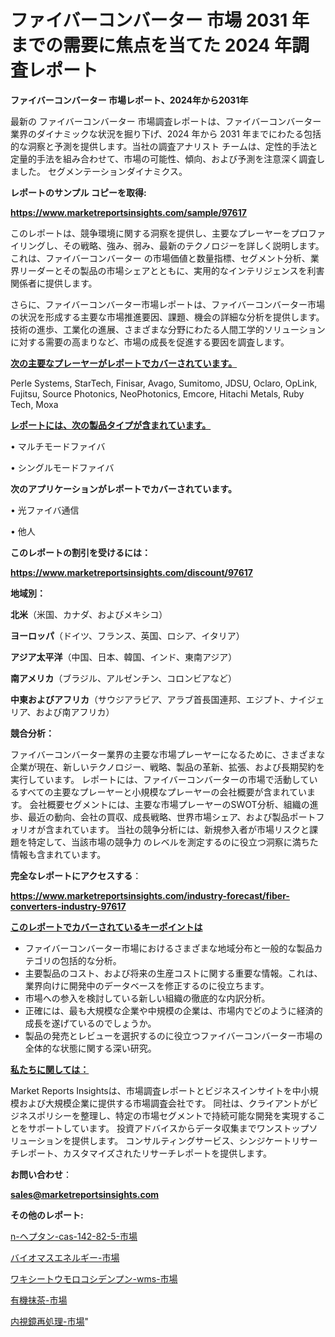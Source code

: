 # ファイバーコンバーター 市場 2031 年までの需要に焦点を当てた 2024 年調査レポート

<strong>ファイバーコンバーター 市場レポート、2024年から2031年</strong>

最新の ファイバーコンバーター 市場調査レポートは、ファイバーコンバーター 業界のダイナミックな状況を掘り下げ、2024 年から 2031 年までにわたる包括的な洞察と予測を提供します。当社の調査アナリスト チームは、定性的手法と定量的手法を組み合わせて、市場の可能性、傾向、および予測を注意深く調査しました。 セグメンテーションダイナミクス。



<strong>レポートのサンプル コピーを取得:</strong> <a href=https://www.marketreportsinsights.com/sample/97617>

<strong><u>https://www.marketreportsinsights.com/sample/97617</u></strong></a>

このレポートは、競争環境に関する洞察を提供し、主要なプレーヤーをプロファイリングし、その戦略、強み、弱み、最新のテクノロジーを詳しく説明します。 これは、ファイバーコンバーター の市場価値と数量指標、セグメント分析、業界リーダーとその製品の市場シェアとともに、実用的なインテリジェンスを利害関係者に提供します。

さらに、ファイバーコンバーター市場レポートは、ファイバーコンバーター市場の状況を形成する主要な市場推進要因、課題、機会の詳細な分析を提供します。 技術の進歩、工業化の進展、さまざまな分野にわたる人間工学的ソリューションに対する需要の高まりなど、市場の成長を促進する要因を調査します。



<strong><u>次の主要なプレーヤーがレポートでカバーされています。</u></strong>

Perle Systems, StarTech, Finisar, Avago, Sumitomo, JDSU, Oclaro, OpLink, Fujitsu, Source Photonics, NeoPhotonics, Emcore, Hitachi Metals, Ruby Tech, Moxa



<strong><u><b>レポートには、次の製品タイプが含まれています。</b></u></strong>

• マルチモードファイバ

• シングルモードファイバ



<strong><b>次のアプリケーションがレポートでカバーされています。</b></strong>

• 光ファイバ通信

• 他人



<strong><b>このレポートの割引を受けるには：</b></strong><a href=https://www.marketreportsinsights.com/discount/97617>

<strong><u>https://www.marketreportsinsights.com/discount/97617</u></strong></a>



<strong>地域別：</strong>



<strong>北米</strong>（米国、カナダ、およびメキシコ）



<strong>ヨーロッパ</strong>（ドイツ、フランス、英国、ロシア、イタリア）



<strong>アジア太平洋</strong>（中国、日本、韓国、インド、東南アジア）



<strong>南アメリカ</strong>（ブラジル、アルゼンチン、コロンビアなど）



<strong>中東およびアフリカ</strong>（サウジアラビア、アラブ首長国連邦、エジプト、ナイジェリア、および南アフリカ）



<strong>競合分析：</strong>

ファイバーコンバーター業界の主要な市場プレーヤーになるために、さまざまな企業が現在、新しいテクノロジー、戦略、製品の革新、拡張、および長期契約を実行しています。 レポートには、ファイバーコンバーターの市場で活動しているすべての主要なプレーヤーと小規模なプレーヤーの会社概要が含まれています。 会社概要セグメントには、主要な市場プレーヤーのSWOT分析、組織の進歩、最近の動向、会社の買収、成長戦略、世界市場シェア、および製品ポートフォリオが含まれています。 当社の競争分析には、新規参入者が市場リスクと課題を特定して、当該市場の競争力 のレベルを測定するのに役立つ洞察に満ちた情報も含まれています。



<strong>完全なレポートにアクセスする</strong>：

<a href=https://www.marketreportsinsights.com/industry-forecast/fiber-converters-industry-97617>

<strong><u>https://www.marketreportsinsights.com/industry-forecast/fiber-converters-industry-97617</u></strong></a>



<strong><u><b>このレポートでカバーされているキーポイントは</b></u></strong>
<ul>
  <li>ファイバーコンバーター市場におけるさまざまな地域分布と一般的な製品カテゴリの包括的な分析。</li>
  <li>主要製品のコスト、および将来の生産コストに関する重要な情報。これは、業界向けに開発中のデータベースを修正するのに役立ちます。</li>
  <li>市場への参入を検討している新しい組織の徹底的な内訳分析。</li>
  <li>正確には、最も大規模な企業や中規模の企業は、市場内でどのように経済的成長を遂げているのでしょうか。</li>
  <li>製品の発売とレビューを選択するのに役立つファイバーコンバーター市場の全体的な状態に関する深い研究。</li>
</ul>


<strong><u><b>私たちに関しては：</b></u></strong>

Market Reports Insightsは、市場調査レポートとビジネスインサイトを中小規模および大規模企業に提供する市場調査会社です。 同社は、クライアントがビジネスポリシーを整理し、特定の市場セグメントで持続可能な開発を実現することをサポートしています。 投資アドバイスからデータ収集までワンストップソリューションを提供します。 コンサルティングサービス、シンジケートリサーチレポート、カスタマイズされたリサーチレポートを提供します。



<strong><b>お問い合わせ</b></strong>：

<a href=mailto:sales@marketreportsinsights.com>

<strong><u>sales@marketreportsinsights.com</u></strong></a>



<strong>その他のレポート:</strong>

<a href=https://www.linkedin.com/pulse/n-ヘプタン-cas-142-82-5-市場-2023-新興市場-将来の動向と市場需要-rxcsf/>n-ヘプタン-cas-142-82-5-市場</a>

<a href=https://www.linkedin.com/pulse/バイオマスエネルギー-市場-2030-年までの需要に焦点を当てた-2023-ndigf/>バイオマスエネルギー-市場</a>

<a href=https://www.linkedin.com/pulse/ワキシートウモロコシデンプン-wms-市場-2023-swot-分析と最新イノベーション-2030-pr-news-hub-muwff/>ワキシートウモロコシデンプン-wms-市場</a>

<a href=https://www.linkedin.com/pulse/有機抹茶-市場-2023-年のダイナミクスとビジネストレンド-2030-pr-news-hub-rk9if/>有機抹茶-市場</a>

<a href=https://www.linkedin.com/pulse/内視鏡再処理-市場-2023-新興市場-将来の動向と市場需要-2030-analytics-achievers-24-analysis-adckf/>内視鏡再処理-市場</a>"

